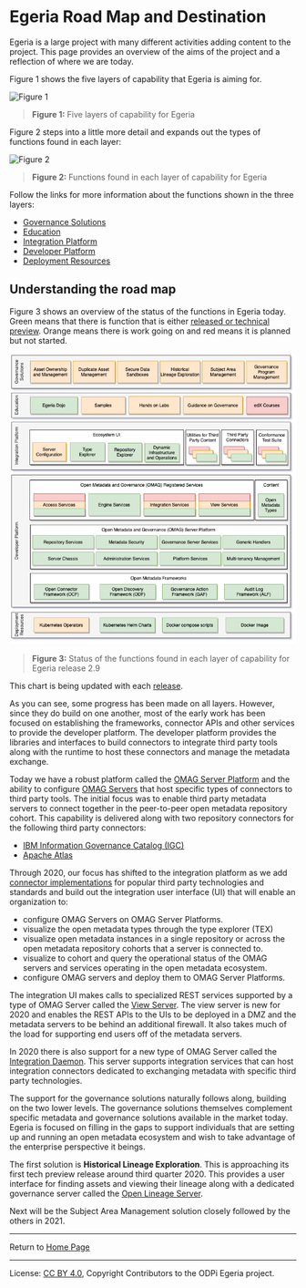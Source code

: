 <!-- SPDX-License-Identifier: CC-BY-4.0 -->
<!-- Copyright Contributors to the ODPi Egeria project 2020. -->

# Egeria Road Map and Destination

Egeria is a large project with many different activities
adding content to the project.   This page provides an overview
of the aims of the project and a reflection of where we are today.

Figure 1 shows the five layers of capability that
Egeria is aiming for.

![Figure 1](egeria-status-overview.png#pagewidth)
> **Figure 1:** Five layers of capability for Egeria

Figure 2 steps into a little more detail and expands out the types of functions
found in each layer:

![Figure 2](functional-organization.png#pagewidth)
> **Figure 2:** Functions found in each layer of capability for Egeria

Follow the links for more information about the functions shown in the three layers:

* [Governance Solutions](governance-solution-functional-detail.md)
* [Education](education-functional-detail.md)
* [Integration Platform](integration-platform-functional-detail.md)
* [Developer Platform](developer-platform-functional-detail.md)
* [Deployment Resources](deployment-resources-functional-detail.md)

## Understanding the road map

Figure 3 shows an overview of the status of the functions in Egeria today.
Green means that
there is function that is either [released or technical preview](../content-status).
Orange means there is work going on and red means it is planned but not started.

![Figure 3](functional-organization-showing-implementation-status-for-2.9.png#pagewidth)
> **Figure 3:** Status of the functions found in each layer of capability for Egeria release 2.9

This chart is being updated with each [release](../../../release-notes).

As you can see, some progress has been made on all layers.
However, since they do build on one another, most of the early work has
been focused on establishing the frameworks, connector APIs and other
services to provide the developer platform.
The developer platform provides the libraries and interfaces
to build connectors to integrate third party
tools along with the runtime to host these connectors and manage the
metadata exchange.

Today we have a robust platform called the
[OMAG Server Platform](../../../open-metadata-implementation/admin-services/docs/concepts/omag-server-platform.md)
and the ability
to configure [OMAG Servers](../../../open-metadata-implementation/admin-services/docs/concepts/omag-server.md)
that host specific types of connectors to third
party tools.  The initial focus was to enable third party metadata servers
to connect together in the peer-to-peer open metadata repository cohort.
This capability is delivered along with two repository connectors for the
following third party connectors:

* [IBM Information Governance Catalog (IGC)](https://github.com/odpi/egeria-connector-ibm-information-server)
* [Apache Atlas](https://github.com/odpi/egeria-connector-hadoop-ecosystem)

Through 2020, our focus has shifted to the integration platform as we add
[connector implementations](../developer-guide/what-is-a-connector.md) for popular third party
technologies and standards and build out the integration user interface (UI) that will
enable an organization to:
* configure OMAG Servers on OMAG Server Platforms.
* visualize the open metadata types through the type explorer (TEX)
* visualize open metadata instances in a single repository or
across the open metadata repository cohorts that a server is connected to.
* visualize to cohort and query the operational status of the OMAG servers
and services operating in the open metadata ecosystem.
* configure OMAG servers and deploy them to OMAG Server Platforms.

The integration UI makes calls to specialized REST services supported by a type of OMAG Server
called the [View Server](../../../open-metadata-implementation/admin-services/docs/concepts/view-server.md).  The view server is new for 2020 and enables the REST APIs
to the UIs to be deployed in a DMZ and the metadata servers to be behind an
additional firewall.  It also takes much of the load for supporting
end users off of the metadata servers.
  
In 2020 there is also support for a new type of OMAG Server called the
[Integration Daemon](../../../open-metadata-implementation/admin-services/docs/concepts/integration-daemon.md).
This server supports integration services
that can host integration connectors
dedicated to exchanging metadata with specific third party technologies.

The support for the governance solutions naturally
follows along, building on the two lower levels.
The governance solutions themselves complement specific metadata and governance
solutions available in the market today.  Egeria is focused on filling in the gaps to
support individuals that are setting up and running an open metadata ecosystem and wish to
take advantage of the enterprise perspective it beings.

The first solution is **Historical Lineage Exploration**.
This is approaching its first tech preview release around third quarter 2020.
This provides a user interface for finding assets and viewing their lineage
along with a dedicated governance server called the
[Open Lineage Server](../../../open-metadata-implementation/admin-services/docs/concepts/open-lineage-server.md).
 
Next will be the Subject Area Management solution closely followed by the others
in 2021.


----
Return to [Home Page](../../../index.md)

----
License: [CC BY 4.0](https://creativecommons.org/licenses/by/4.0/),
Copyright Contributors to the ODPi Egeria project.